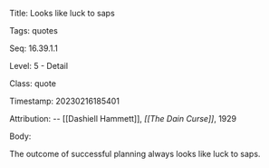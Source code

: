 Title:  Looks like luck to saps

Tags:   quotes

Seq:    16.39.1.1

Level:  5 - Detail

Class:  quote

Timestamp: 20230216185401

Attribution: -- [[Dashiell Hammett]], *[[The Dain Curse]]*, 1929

Body:

The outcome of successful planning always looks like luck to saps.

